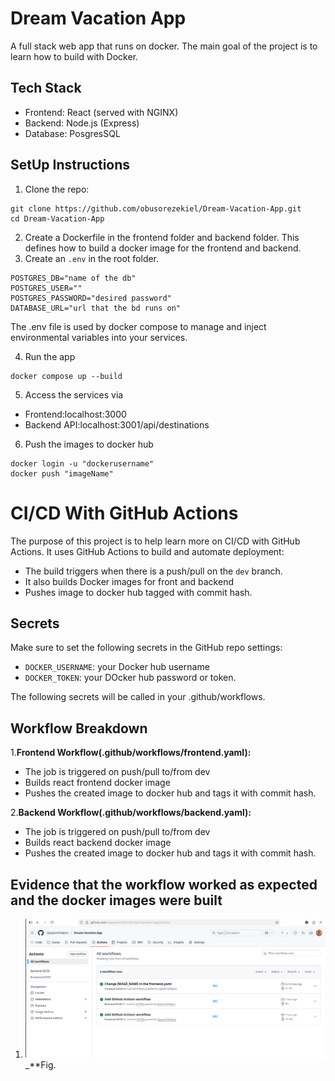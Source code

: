 # Dream Vacation App
A full stack web app that runs on docker. The main goal of the project is to learn how to build with Docker.

## Tech Stack
* Frontend: React (served with NGINX)
* Backend: Node.js (Express)
* Database: PosgresSQL

## SetUp Instructions

1. Clone the repo:
```
git clone https://github.com/obusorezekiel/Dream-Vacation-App.git
cd Dream-Vacation-App
```
2. Create a Dockerfile in the frontend folder and backend folder. This defines how to build a docker image for the frontend and backend.
3. Create an `.env` in the root folder.
```
POSTGRES_DB="name of the db"
POSTGRES_USER=""
POSTGRES_PASSWORD="desired password"
DATABASE_URL="url that the bd runs on"
```
The  .env file is used by docker compose to manage and inject environmental variables into your services.

4. Run the app
```
docker compose up --build
```
5. Access the services via
- Frontend:localhost:3000
- Backend API:localhost:3001/api/destinations
6. Push the images to docker hub
```
docker login -u "dockerusername"
docker push "imageName"
```




# CI/CD With GitHub Actions

The purpose of this project is to help learn more on CI/CD with GitHub Actions. It uses GitHub Actions to build and automate deployment:
* The build triggers when there is a push/pull on the `dev` branch.
* It also builds Docker images for front and backend
* Pushes image to docker hub tagged with commit hash.

## Secrets 

Make sure to set the following secrets in the GitHub repo settings:
* `DOCKER_USERNAME`: your Docker hub username
* `DOCKER_TOKEN`: your DOcker hub password or token.

The following secrets will be called in your .github/workflows.

## Workflow Breakdown

1.**Frontend Workflow(.github/workflows/frontend.yaml):**
* The job is triggered on push/pull to/from dev
* Builds react frontend docker image
* Pushes the created image to docker hub and tags it with commit hash.

2.**Backend Workflow(.github/workflows/backend.yaml):**
* The job is triggered on push/pull to/from dev
* Builds react backend docker image
* Pushes the created image to docker hub and tags it with commit hash.

## Evidence that the workflow worked as expected and the docker images were built
1. ![workflow](images/workflow.png)
_**Fig.

